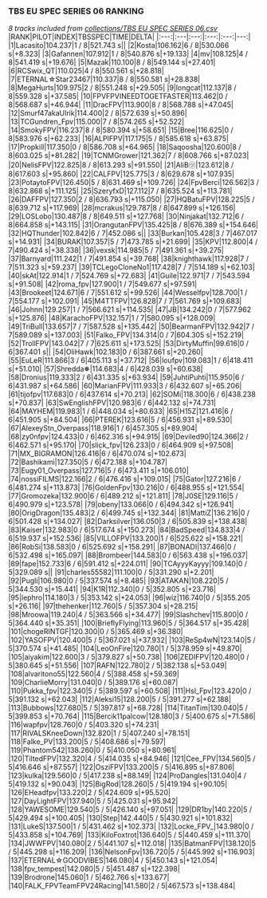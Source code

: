 ### TBS EU SPEC SERIES 06 RANKING
*8 tracks included from [collections/TBS EU SPEC SERIES 06.csv](/collections/TBS%20EU%20SPEC%20SERIES%2006.csv)*
|RANK|PILOT|INDEX|TBSSPEC|TIME|DELTA|
|:---:|:---|:---:|:---:|:---:|---:|
|1|Lacasito|104.237|1 / 8|521.743 s||
|2|Kosta|106.162|6 / 8|530.066 s|+8.323|
|3|Gafannen|107.912|1 / 8|540.876 s|+19.133|
|4|mv|108.125|4 / 8|541.419 s|+19.676|
|5|Mazak|110.100|8 / 8|549.144 s|+27.401|
|6|RCSwix_QT|110.025|4 / 8|550.561 s|+28.818|
|7|ETERNAL☆Star23467|110.337|8 / 8|550.581 s|+28.838|
|8|MegaHurts|109.975|2 / 8|551.248 s|+29.505|
|9|longcat|112.137|8 / 8|559.328 s|+37.585|
|10|FPVFPVINEEDTOGETFASTER|113.462|0 / 8|568.687 s|+46.944|
|11|DracFPV|113.900|8 / 8|568.788 s|+47.045|
|12|Smurf47akaUlrik|114.400|2 / 8|572.639 s|+50.896|
|13|TCGundren_Fpv|115.000|7 / 8|574.265 s|+52.522|
|14|SmokyFPV|116.237|8 / 8|580.394 s|+58.651|
|15|Bree|116.625|0 / 8|583.976 s|+62.233|
|16|ALPIFPV|117.175|5 / 8|585.618 s|+63.875|
|17|Propkill|117.350|0 / 8|586.708 s|+64.965|
|18|Saqoosha|120.600|8 / 8|603.025 s|+81.282|
|19|TCNMGrower|121.362|7 / 8|608.766 s|+87.023|
|20|NelisFPV|122.825|8 / 8|613.293 s|+91.550|
|21|AliB㋡|123.612|8 / 8|617.603 s|+95.860|
|22|CALFPV|125.775|3 / 8|629.678 s|+107.935|
|23|PotaytoFPV|126.450|5 / 8|631.469 s|+109.726|
|24|FpvBerci|126.562|3 / 8|632.868 s|+111.125|
|25|SzeryfxD|127.112|7 / 8|635.524 s|+113.781|
|26|DAFFPV|127.350|2 / 8|636.793 s|+115.050|
|27|HQBatuFPV|128.225|5 / 8|639.712 s|+117.969|
|28|mcrakus|129.787|8 / 8|647.899 s|+126.156|
|29|LOSLobo|130.487|8 / 8|649.511 s|+127.768|
|30|Ninjakat|132.712|6 / 8|664.858 s|+143.115|
|31|OrangutanFPV|135.425|8 / 8|676.389 s|+154.646|
|32|HQThunder|102.842|6 / 7|452.086 s||
|33|Burkan|105.428|3 / 7|467.017 s|+14.931|
|34|BURAK|107.357|5 / 7|473.785 s|+21.699|
|35|KPV|112.800|4 / 7|490.424 s|+38.338|
|36|vexsk|114.985|5 / 7|491.361 s|+39.275|
|37|Barnyard|111.242|1 / 7|491.854 s|+39.768|
|38|knighthawk|117.928|7 / 7|511.323 s|+59.237|
|39|TCLegoCloneNo1|117.428|7 / 7|514.189 s|+62.103|
|40|skAt|122.914|1 / 7|524.769 s|+72.683|
|41|Guile|122.971|7 / 7|543.594 s|+91.508|
|42|roma_fpv|127.900|1 / 7|549.677 s|+97.591|
|43|Brookeet|124.671|6 / 7|551.612 s|+99.526|
|44|Wesselfpv|128.700|1 / 7|554.177 s|+102.091|
|45|M4TTFPV|126.828|7 / 7|561.769 s|+109.683|
|46|Johnn|129.257|1 / 7|566.621 s|+114.535|
|47|JB|134.242|0 / 7|577.962 s|+125.876|
|48|KarachoFPV|132.157|1 / 7|580.095 s|+128.009|
|49|TriBull|133.657|7 / 7|587.528 s|+135.442|
|50|BearmanFPV|132.942|7 / 7|589.089 s|+137.003|
|51|Falko_FPV|134.314|0 / 7|604.305 s|+152.219|
|52|TrollFPV|143.042|7 / 7|625.611 s|+173.525|
|53|DirtyMuffin|99.616|0 / 6|367.401 s||
|54|OliHawk|102.183|0 / 6|387.661 s|+20.260|
|55|EuLeR|111.866|3 / 6|405.113 s|+37.712|
|56|loufpv|109.083|1 / 6|418.411 s|+51.010|
|57|Shredda❅|114.683|4 / 6|428.039 s|+60.638|
|58|Dronius|119.333|2 / 6|431.335 s|+63.934|
|59|JuhtiPuhti|115.950|6 / 6|431.987 s|+64.586|
|60|MarianFPV|111.933|3 / 6|432.607 s|+65.206|
|61|tijofpv|117.683|0 / 6|437.614 s|+70.213|
|62|SOMi|118.300|6 / 6|438.238 s|+70.837|
|63|SwEnglishFPV|120.983|6 / 6|442.132 s|+74.731|
|64|MAYHEM|119.983|1 / 6|448.034 s|+80.633|
|65|H15Z|121.416|6 / 6|451.905 s|+84.504|
|66|PTEREK|123.616|5 / 6|456.931 s|+89.530|
|67|AlexeyStn_Overpass|118.916|1 / 6|457.305 s|+89.904|
|68|zy0nfpv|124.433|0 / 6|462.316 s|+94.915|
|69|Deviled90|124.366|2 / 6|462.571 s|+95.170|
|70|slick_fpv|126.233|0 / 6|464.909 s|+97.508|
|71|MX_BIGRAMON|126.416|6 / 6|470.074 s|+102.673|
|72|Bashikami|127.350|5 / 6|472.188 s|+104.787|
|73|Eugy01_Overpass|127.716|5 / 6|473.411 s|+106.010|
|74|nossiFILMS|122.166|2 / 6|476.416 s|+109.015|
|75|Gator|127.216|6 / 6|481.274 s|+113.873|
|76|GoldenFpv|130.216|0 / 6|488.955 s|+121.554|
|77|Gromozeka|132.900|6 / 6|489.212 s|+121.811|
|78|J0SE|129.116|5 / 6|490.979 s|+123.578|
|79|obeny|133.066|0 / 6|494.342 s|+126.941|
|80|OrigDragon|135.483|2 / 6|499.745 s|+132.344|
|81|MattiZ|136.216|0 / 6|501.428 s|+134.027|
|82|Darksilver|136.050|3 / 6|505.839 s|+138.438|
|83|Kaiser|132.983|0 / 6|517.674 s|+150.273|
|84|BadSpeed|134.833|4 / 6|519.937 s|+152.536|
|85|VILLOFPV|133.200|1 / 6|525.622 s|+158.221|
|86|RobSi|138.583|0 / 6|525.692 s|+158.291|
|87|BONADI|137.466|0 / 6|532.498 s|+165.097|
|88|Brombeer|144.583|0 / 6|563.438 s|+196.037|
|89|fape|152.733|6 / 6|591.412 s|+224.011|
|90|TCAyyyKayyy|109.140|0 / 5|329.089 s||
|91|charles55582|111.100|0 / 5|331.290 s|+2.201|
|92|Pugli|106.980|0 / 5|337.574 s|+8.485|
|93|ATAKAN|108.220|5 / 5|344.530 s|+15.441|
|94|K1R|112.340|0 / 5|352.805 s|+23.716|
|95|lephro|114.180|3 / 5|353.142 s|+24.053|
|96|wiz|116.740|0 / 5|355.205 s|+26.116|
|97|thehenker|112.760|5 / 5|357.304 s|+28.215|
|98|Mroowa|119.240|4 / 5|363.566 s|+34.477|
|99|Slashchev|115.800|0 / 5|364.440 s|+35.351|
|100|BrieflyFlying|113.960|5 / 5|364.517 s|+35.428|
|101|chogeRINTGF|120.300|0 / 5|365.469 s|+36.380|
|102|YASOFPV|120.400|5 / 5|367.021 s|+37.932|
|103|ReSp4wN|123.140|5 / 5|370.574 s|+41.485|
|104|LeoOnFire|120.780|1 / 5|378.959 s|+49.870|
|105|aiyakim|122.600|3 / 5|379.827 s|+50.738|
|106|ZEDIFPV|120.480|0 / 5|380.645 s|+51.556|
|107|RAFN|122.780|2 / 5|382.138 s|+53.049|
|108|alvaritono55|122.560|4 / 5|388.458 s|+59.369|
|109|CharlieMorry|131.040|0 / 5|389.176 s|+60.087|
|110|Pukka_fpv|122.340|5 / 5|389.597 s|+60.508|
|111|Hsl_Fpv|123.420|0 / 5|391.132 s|+62.043|
|112|Aleksi15|128.200|5 / 5|391.277 s|+62.188|
|113|Bubbows|127.680|5 / 5|397.817 s|+68.728|
|114|TitanTim|130.040|5 / 5|399.853 s|+70.764|
|115|Bercik11palcow|128.180|3 / 5|400.675 s|+71.586|
|116|wapfpv|128.760|0 / 5|403.320 s|+74.231|
|117|RIVALSKneeDown|132.820|1 / 5|407.240 s|+78.151|
|118|Falke_PV|133.200|5 / 5|408.686 s|+79.597|
|119|Phantom542|138.260|0 / 5|410.050 s|+80.961|
|120|TiltedFPV|132.320|4 / 5|414.035 s|+84.946|
|121|Cee_FPV|134.560|5 / 5|416.646 s|+87.557|
|122|OsziFPV|133.200|5 / 5|416.895 s|+87.806|
|123|kulka|129.560|0 / 5|417.238 s|+88.149|
|124|ProDangles|131.040|4 / 5|419.132 s|+90.043|
|125|BigRod|128.260|5 / 5|419.194 s|+90.105|
|126|EHeadfpv|133.220|2 / 5|424.609 s|+95.520|
|127|DayLightFPV|137.940|5 / 5|425.031 s|+95.942|
|128|YAWESOME|129.540|5 / 5|426.140 s|+97.051|
|129|DR1by|140.220|5 / 5|429.494 s|+100.405|
|130|Step|142.440|5 / 5|430.921 s|+101.832|
|131|LukeS|137.500|1 / 5|431.462 s|+102.373|
|132|Locke_FPV_|143.980|0 / 5|433.858 s|+104.769|
|133|KiloFoxtrot|136.640|5 / 5|440.459 s|+111.370|
|134|JWWFPV|140.080|2 / 5|441.107 s|+112.018|
|135|BatmanFPV|138.120|5 / 5|445.298 s|+116.209|
|136|NelsonFpv|136.720|5 / 5|445.992 s|+116.903|
|137|ETERNAL☆GOODVIBES|146.080|4 / 5|450.143 s|+121.054|
|138|fpv_tempest|142.080|5 / 5|451.487 s|+122.398|
|139|Brodrone|145.060|1 / 5|462.766 s|+133.677|
|140|FALK_FPVTeamFPV24Racing|141.580|2 / 5|467.573 s|+138.484|
